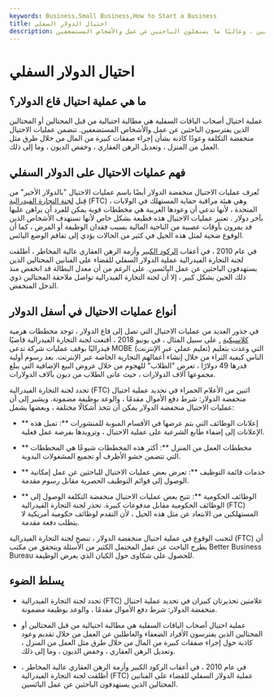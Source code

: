 ```yaml
---
keywords: Business,Small Business,How to Start a Business
title: احتيال الدولار السفلي
description: عملية احتيال أصحاب الياقات السفلية هي مطالبة احتيالية من قبل محتالين أو محتالين ، وغالبًا ما يستغلون الباحثين عن عمل والأشخاص المستضعفين.
---
```


# احتيال الدولار السفلي
## ما هي عملية احتيال قاع الدولار؟

عملية احتيال أصحاب الياقات السفلية هي مطالبة احتيالية من قبل المحتالين أو المحتالين الذين يفترسون الباحثين عن عمل والأشخاص المستضعفين. تتضمن عمليات الاحتيال منخفضة التكلفة وعودًا كاذبة بشأن إجراء صفقات كبيرة من المال من خلال طرق مثل العمل من المنزل ، وتعديل الرهن العقاري ، وخفض الديون ، وما إلى ذلك.

## فهم عمليات الاحتيال على الدولار السفلي

تُعرف عمليات الاحتيال منخفضة الدولار أيضًا باسم عمليات الاحتيال "بالدولار الأخير" من قِبل [لجنة التجارة الفيدرالية](/ftc) (FTC) ، وهي هيئة مراقبة حماية المستهلك في الولايات المتحدة ، لأنها تدعي أن وعودها الغريبة هي مخططات قوية يمكن للفرد أن يراهن عليها بآخر دولار . تعتبر عمليات الاحتيال هذه فظيعة بشكل خاص لأنها تستهدف الأشخاص الذين قد يمرون بأوقات عصيبة من الناحية المالية بسبب فقدان الوظيفة أو المرض ، كما أن الوقوع ضحية لمثل هذه الحيل في كثير من الحالات يؤدي إلى تفاقم الوضع اليائس.

في عام 2010 ، في أعقاب [الركود الكبير](/great-recession) وأزمة الرهن العقاري عالية المخاطر ، أطلقت لجنة التجارة الفيدرالية عملية الدولار السفلي للقضاء على الفنانين المحتالين الذين يستهدفون الباحثين عن عمل اليائسين. على الرغم من أن معدل البطالة قد انخفض منذ ذلك الحين بشكل كبير ، إلا أن لجنة التجارة الفيدرالية تواصل ملاحقة المحتالين ذوي الدخل المنخفض.

## أنواع عمليات الاحتيال في أسفل الدولار

في جذور العديد من عمليات الاحتيال التي تصل إلى قاع الدولار ، توجد مخططات هرمية [كلاسيكية](/pyramidscheme) [.](/pyramidscheme) على سبيل المثال ، في يونيو 2018 ، أقنعت لجنة التجارة الفيدرالية قاضيًا فيدراليًا بوقف عمليات شركة تدعى MOBE (تعليم عملي عبر الإنترنت) التي وعدت بتعليم الناس كيفية الثراء من خلال إنشاء أعمالهم التجارية الخاصة عبر الإنترنت. بعد رسوم أولية قدرها 49 دولارًا ، تعرض "الطلاب" للهجوم من خلال عروض البيع الإضافية التي يبلغ مجموعها آلاف الدولارات ، حيث عانى الطلاب من ديون بآلاف الدولارات.

تحدد لجنة التجارة الفيدرالية (FTC) اثنين من الأعلام الحمراء في تحديد عملية احتيال منخفضة الدولار: شرط دفع الأموال مقدمًا ، والوعد بوظيفة مضمونة. ويشير إلى أن عمليات الاحتيال منخفضة الدولار يمكن أن تتخذ أشكالًا مختلفة ، وبعضها يشمل:

- ** إعلانات الوظائف التي يتم عرضها في الأقسام المبوبة للمنشورات **: تميل هذه الإعلانات إلى إضفاء طابع الشرعية على عملية الاحتيال ، وتزويدها بفرصة عمل فعلية.

- ** مخططات العمل من المنزل **: أكثر هذه المخططات شيوعًا هي المخططات التي تتضمن حشو الأظرف أو تجميع المشغولات اليدوية.

- ** خدمات قائمة التوظيف **: تعرض بعض عمليات الاحتيال للباحثين عن عمل إمكانية الوصول إلى قوائم التوظيف الحصرية مقابل رسوم مقدمة.

- ** الوظائف الحكومية **: تتيح بعض عمليات الاحتيال منخفضة التكلفة الوصول إلى الوظائف الحكومية مقابل مدفوعات كبيرة. تحذر لجنة التجارة الفيدرالية (FTC) المستهلكين من الابتعاد عن مثل هذه الحيل ، لأن التقدم لوظائف حكومية أمريكية لا يتطلب دفعة مقدمة.

لتجنب الوقوع في عملية احتيال منخفضة الدولار ، تنصح لجنة التجارة الفيدرالية (FTC) أن يطرح الباحث عن عمل المحتمل الكثير من الأسئلة ويتحقق من مكتب Better Business Bureau للحصول على شكاوى حول الكيان الذي يعرض الوظيفة.

## يسلط الضوء

- تحدد لجنة التجارة الفيدرالية (FTC) علامتين تحذيرتان كبيران في تحديد عملية احتيال منخفضة الدولار: شرط دفع الأموال مقدمًا ، والوعد بوظيفة مضمونة.

- عملية احتيال أصحاب الياقات السفلية هي مطالبة احتيالية من قبل المحتالين أو المحتالين الذين يفترسون الأفراد الضعفاء والعاطلين عن العمل من خلال تقديم وعود كاذبة حول إجراء صفقات كبيرة من المال من خلال طرق مثل العمل من المنزل ، وتعديل الرهن العقاري ، وخفض الديون ، وما إلى ذلك.

- في عام 2010 ، في أعقاب الركود الكبير وأزمة الرهن العقاري عالية المخاطر ، أطلقت لجنة التجارة الفيدرالية (FTC) عملية الدولار السفلي للقضاء على الفنانين المحتالين الذين يستهدفون الباحثين عن عمل اليائسين.

